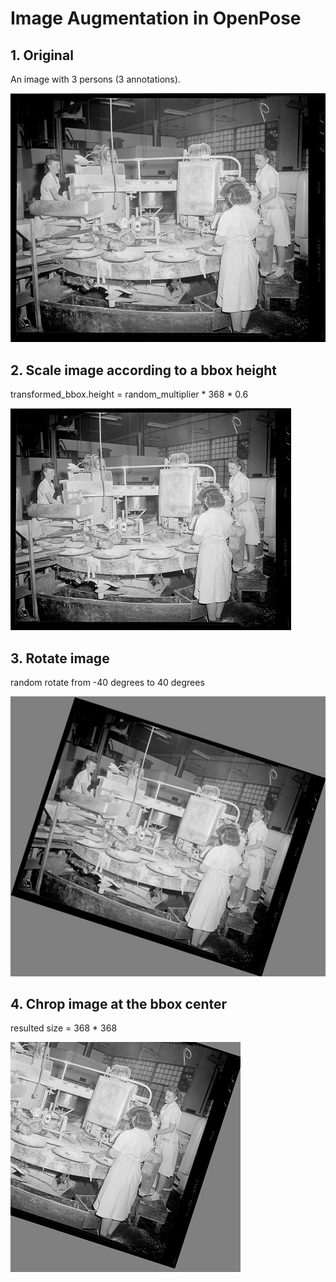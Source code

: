 
# Image Augmentation in OpenPose


## 1. Original

An image with 3 persons (3 annotations).

![](img000000175734._01.jpg)

## 2. Scale image according to a bbox height

transformed_bbox.height = random_multiplier * 368 * 0.6

![](img000000175734._02.jpg)

## 3. Rotate image

random rotate from -40 degrees to 40 degrees

![](img000000175734._03.jpg)

## 4. Chrop image at the bbox center

resulted size = 368 * 368

![](img000000175734._04.jpg)

